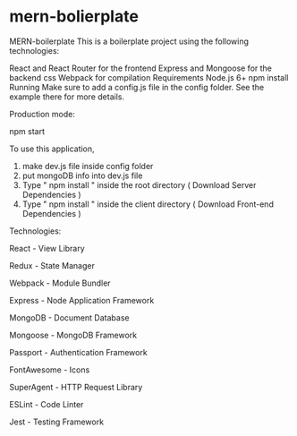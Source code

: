 # mern-bolierplate

MERN-boilerplate
This is a boilerplate project using the following technologies:

React and React Router for the frontend
Express and Mongoose for the backend
css
Webpack for compilation
Requirements
Node.js 6+
npm install
Running
Make sure to add a config.js file in the config folder. See the example there for more details.

Production mode:

npm start


To use this application, 

1. make dev.js file inside config folder 
2. put mongoDB info into dev.js file 
3. Type  " npm install " inside the root directory  ( Download Server Dependencies ) 
4. Type " npm install " inside the client directory ( Download Front-end Dependencies )


Technologies:

React - View Library

Redux - State Manager

Webpack - Module Bundler

Express - Node Application Framework

MongoDB - Document Database

Mongoose - MongoDB Framework

Passport - Authentication Framework


FontAwesome - Icons


SuperAgent - HTTP Request Library

ESLint - Code Linter

Jest - Testing Framework
